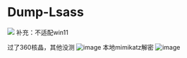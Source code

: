 # Dump-Lsass
![](https://socialify.git.ci/Cer3s-k/Dump-Lsass/image?description=1&descriptionEditable=%E4%B8%80%E4%B8%AA%E7%AE%80%E5%8D%95%E7%9A%84dump%20hash%E5%B7%A5%E5%85%B7&name=1&owner=1&pattern=Circuit%20Board&stargazers=1&theme=Light)
补充：不适配win11

过了360核晶，其他没测
![image](https://github.com/Cer3s-k/Dump-Lsass/assets/81354123/bc74a813-701f-4e23-a6a7-14cc8d458369)
本地mimikatz解密
![image](https://github.com/Cer3s-k/Dump-Lsass/assets/81354123/7e1bd6a6-77d1-4cd6-8031-ee4d1f9ff7d3)


